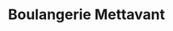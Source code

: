 ---
title: "Boulangerie Mettavant"
url: /chambley-bussieres/boulangerie-mettavant/
shop: boulangerie
---
